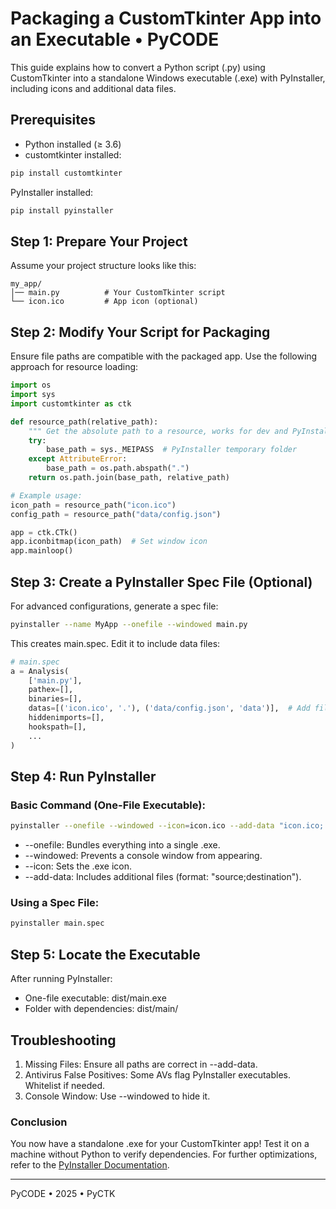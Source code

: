 # Packaging a CustomTkinter App into an Executable &bull; PyCODE

This guide explains how to convert a Python script (.py) using CustomTkinter into a standalone Windows executable (.exe) with PyInstaller, including icons and additional data files.

## Prerequisites

- Python installed (≥ 3.6)
- customtkinter installed:

```bash
pip install customtkinter
```

PyInstaller installed:
```bash
pip install pyinstaller
```

## Step 1: Prepare Your Project
Assume your project structure looks like this:

```
my_app/
│── main.py          # Your CustomTkinter script
└── icon.ico         # App icon (optional)
```

## Step 2: Modify Your Script for Packaging

Ensure file paths are compatible with the packaged app. Use the following approach for resource loading:

```python
import os
import sys
import customtkinter as ctk

def resource_path(relative_path):
    """ Get the absolute path to a resource, works for dev and PyInstaller """
    try:
        base_path = sys._MEIPASS  # PyInstaller temporary folder
    except AttributeError:
        base_path = os.path.abspath(".")
    return os.path.join(base_path, relative_path)

# Example usage:
icon_path = resource_path("icon.ico")
config_path = resource_path("data/config.json")

app = ctk.CTk()
app.iconbitmap(icon_path)  # Set window icon
app.mainloop()
```

## Step 3: Create a PyInstaller Spec File (Optional)
For advanced configurations, generate a spec file:

```bash
pyinstaller --name MyApp --onefile --windowed main.py
```

This creates main.spec. Edit it to include data files:

```python
# main.spec
a = Analysis(
    ['main.py'],
    pathex=[],
    binaries=[],
    datas=[('icon.ico', '.'), ('data/config.json', 'data')],  # Add files here
    hiddenimports=[],
    hookspath=[],
    ...
)
```

## Step 4: Run PyInstaller

### Basic Command (One-File Executable):

```bash
pyinstaller --onefile --windowed --icon=icon.ico --add-data "icon.ico;." --add-data "data/config.json;data" main.py
```

- --onefile: Bundles everything into a single .exe.
- --windowed: Prevents a console window from appearing.
- --icon: Sets the .exe icon.
- --add-data: Includes additional files (format: "source;destination").

### Using a Spec File:

```bash
pyinstaller main.spec
```

## Step 5: Locate the Executable

After running PyInstaller:
- One-file executable: dist/main.exe
- Folder with dependencies: dist/main/

## Troubleshooting
1. Missing Files: Ensure all paths are correct in --add-data.
2. Antivirus False Positives: Some AVs flag PyInstaller executables. Whitelist if needed.
3. Console Window: Use --windowed to hide it.

### Conclusion
You now have a standalone .exe for your CustomTkinter app! Test it on a machine without Python to verify dependencies. For further optimizations, refer to the [PyInstaller Documentation](https://pyinstaller.org/en/stable/).

---

PyCODE &bull; 2025 &bull; PyCTK